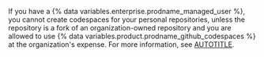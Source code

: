 If you have a {% data variables.enterprise.prodname_managed_user %}, you cannot create codespaces for your personal repositories, unless the repository is a fork of an organization-owned repository and you are allowed to use {% data variables.product.prodname_github_codespaces %} at the organization's expense. For more information, see [AUTOTITLE](/admin/identity-and-access-management/using-enterprise-managed-users-for-iam/about-enterprise-managed-users#abilities-and-restrictions-of-managed-user-accounts).
